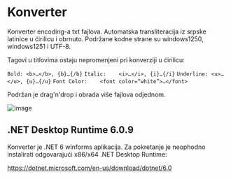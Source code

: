 # Konverter
Konverter encoding-a txt fajlova. Automatska transliteracija iz srpske latinice u ćirilicu i obrnuto. Podržane kodne strane su windows1250, windows1251 i UTF-8.

Tagovi u titlovima ostaju nepromenjeni pri konverziji u ćirilicu:

`Bold: <b>…</b>, {b}…{/b}`
`Italic:	<i>…</i>, {i}…{/i}`
`Underline:	<u>…</u>, {u}…{/u}`
`Font Color:	<font color=“white”>…</font>`

Podržan je drag'n'drop i obrada više fajlova odjednom.

![image](https://user-images.githubusercontent.com/114086664/191846968-42979620-e211-4322-ae57-085bd9422928.png)

## .NET Desktop Runtime 6.0.9

Konverter je .NET 6 winforms aplikacija. Za pokretanje je neophodno instalirati odgovarajući x86/x64 .NET Desktop Runtime:

https://dotnet.microsoft.com/en-us/download/dotnet/6.0
